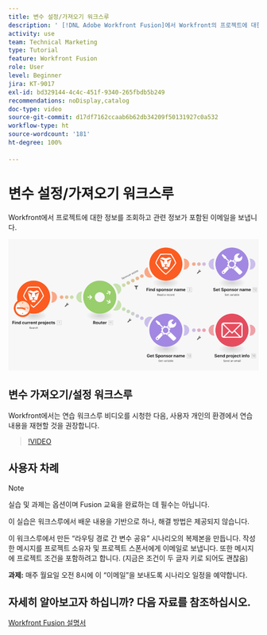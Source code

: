 ```yaml
---
title: 변수 설정/가져오기 워크스루
description: ' [!DNL Adobe Workfront Fusion]에서 Workfront의 프로젝트에 대한 정보를 조회하고 관련 정보가 포함된 이메일을 보내는 방법을 알아봅니다.'
activity: use
team: Technical Marketing
type: Tutorial
feature: Workfront Fusion
role: User
level: Beginner
jira: KT-9017
exl-id: bd329144-4c4c-451f-9340-265fbdb5b249
recommendations: noDisplay,catalog
doc-type: video
source-git-commit: d17df7162ccaab6b62db34209f50131927c0a532
workflow-type: ht
source-wordcount: '181'
ht-degree: 100%

---
```


# 변수 설정/가져오기 워크스루

Workfront에서 프로젝트에 대한 정보를 조회하고 관련 정보가 포함된 이메일을 보냅니다.

![Fusion 시나리오의 이미지](assets/universal-connectors-and-routing-8.png)

## 변수 가져오기/설정 워크스루

Workfront에서는 연습 워크스루 비디오를 시청한 다음, 사용자 개인의 환경에서 연습 내용을 재현할 것을 권장합니다.

>[!VIDEO](https://video.tv.adobe.com/v/3417276/?quality=12&learn=on&enablevpops&captions=kor)


## 사용자 차례

>[!NOTE]
>
>실습 및 과제는 옵션이며 Fusion 교육을 완료하는 데 필수는 아닙니다.

이 실습은 워크스루에서 배운 내용을 기반으로 하나, 해결 방법은 제공되지 않습니다.

이 워크스루에서 만든 “라우팅 경로 간 변수 공유” 시나리오의 복제본을 만듭니다. 작성한 메시지를 프로젝트 소유자 및 프로젝트 스폰서에게 이메일로 보냅니다. 또한 메시지에 프로젝트 조건을 포함하려고 합니다. (지금은 조건이 두 글자 키로 되어도 괜찮음)

**과제:** 매주 월요일 오전 8시에 이 “이메일”을 보내도록 시나리오 일정을 예약합니다.

## 자세히 알아보고자 하십니까? 다음 자료를 참조하십시오.

[Workfront Fusion 설명서](https://experienceleague.adobe.com/docs/workfront/using/adobe-workfront-fusion/workfront-fusion-2.html?lang=ko-KR)
